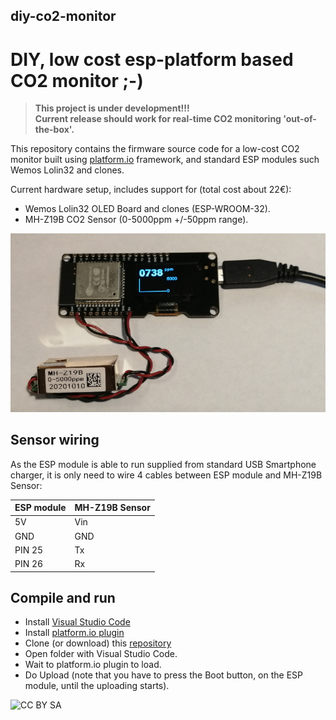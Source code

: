 ## **diy-co2-monitor**
# DIY, low cost esp-platform based CO2 monitor ;-) 

> **This project is under development!!!** \
> **Current release should work for real-time CO2 monitoring 'out-of-the-box'.**

This repository contains the firmware source code for a low-cost CO2 monitor built using [platform.io](https://docs.platformio.org/en/latest/what-is-platformio.html) framework, and standard ESP modules such Wemos Lolin32 and clones.

Current hardware setup, includes support for (total cost about 22€):
- Wemos Lolin32 OLED Board and clones (ESP-WROOM-32).
- MH-Z19B CO2 Sensor (0-5000ppm +/-50ppm range).

![prototype picture](./img/prototype_picture.png)

## **Sensor wiring**
As the ESP module is able to run supplied from standard USB Smartphone charger, it is only need to wire 4 cables between ESP module and MH-Z19B Sensor:

ESP module | MH-Z19B Sensor
-----------|----------------
5V         | Vin
GND        | GND
PIN 25     | Tx
PIN 26     | Rx

## **Compile and run**
- Install [Visual Studio Code](https://code.visualstudio.com/Download)
- Install [platform.io plugin](https://platformio.org/install/ide?install=vscode)
- Clone (or download) this [repository](https://github.com/oskrs111/diy-co2-monitor/archive/main.zip)
- Open folder with Visual Studio Code.
- Wait to platform.io plugin to load.
- Do Upload (note that you have to press the Boot button, on the ESP module, until the uploading starts).


![CC BY SA](https://i.creativecommons.org/l/by-sa/4.0/88x31.png)

